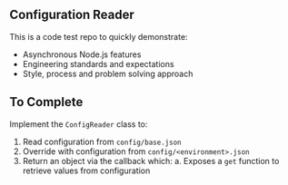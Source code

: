 ## Configuration Reader

This is a code test repo to quickly demonstrate:

* Asynchronous Node.js features
* Engineering standards and expectations
* Style, process and problem solving approach

## To Complete

Implement the `ConfigReader` class to:

1. Read configuration from `config/base.json`
2. Override with configuration from `config/<environment>.json`
3. Return an object via the callback which:
    a. Exposes a `get` function to retrieve values from configuration


